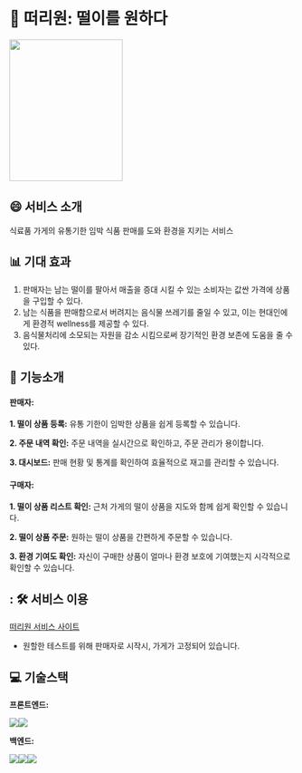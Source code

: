 # 🧺 떠리원: 떨이를 원하다
<img src="https://github.com/user-attachments/assets/b724cced-654e-4f73-ad00-6bc865824c11" width="200" height="250"/>

## 😄 서비스 소개
식료품 가게의 유통기한 임박 식품 판매를 도와 환경을 지키는 서비스


## 📊 기대 효과
1. 판매자는 남는 떨이를 팔아서 매출을 증대 시킬 수 있는 소비자는 값싼 가격에 상품을 구입할 수 있다.
2. 남는 식품을 판매함으로서 버려지는 음식물 쓰레기를 줄일 수 있고, 이는 현대인에게 환경적 wellness를 제공할 수 있다.
3. 음식물처리에 소모되는 자원을 감소 시킴으로써 장기적인 환경 보존에 도움을 줄 수 있다. 


## 🔨 기능소개 
#### 판매자:
**1. 떨이 상품 등록:** 유통 기한이 임박한 상품을 쉽게 등록할 수 있습니다.

**2. 주문 내역 확인:** 주문 내역을 실시간으로 확인하고, 주문 관리가 용이합니다.

**3. 대시보드:** 판매 현황 및 통계를 확인하여 효율적으로 재고를 관리할 수 있습니다.
   
#### 구매자:
**1. 떨이 상품 리스트 확인:** 근처 가게의 떨이 상품을 지도와 함께 쉽게 확인할 수 있습니다.

**2. 떨이 상품 주문:** 원하는 떨이 상품을 간편하게 주문할 수 있습니다.

**3. 환경 기여도 확인:** 자신이 구매한 상품이 얼마나 환경 보호에 기여했는지 시각적으로 확인할 수 있습니다.


## : 🛠️ 서비스 이용
[떠리원 서비스 사이트](https://main--thiryone.netlify.app/)
- 원할한 테스트를 위해 판매자로 시작시, 가게가 고정되어 있습니다.


## 💻 기술스택
**프론트엔드:**

<img src="https://img.shields.io/badge/javascript-F7DF1E?style=for-the-badge&logo=javascript&logoColor=black"><img src="https://img.shields.io/badge/react-61DAFB?style=for-the-badge&logo=react&logoColor=black">

**백엔드:**

<img src="https://img.shields.io/badge/python-3776AB?style=for-the-badge&logo=python&logoColor=white"><img src="https://img.shields.io/badge/django-092E20?style=for-the-badge&logo=django&logoColor=white"><img src="https://img.shields.io/badge/mysql-4479A1?style=for-the-badge&logo=mysql&logoColor=white">



